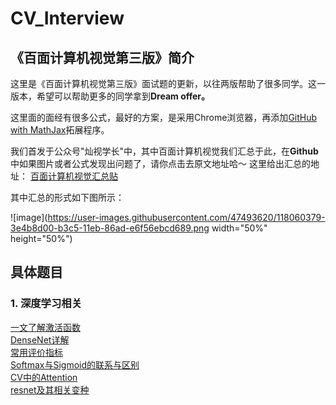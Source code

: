 # CV_Interview

## 《百面计算机视觉第三版》简介

这里是《百面计算机视觉第三版》面试题的更新，以往两版帮助了很多同学。这一版本，希望可以帮助更多的同学拿到**Dream offer。**

这里面的面经有很多公式，最好的方案，是采用Chrome浏览器，再添加[GitHub with MathJax](https://chrome.google.com/webstore/detail/github-with-mathjax/ioemnmodlmafdkllaclgeombjnmnbima/related)拓展程序。

我们首发于公众号"灿视学长"中，其中百面计算机视觉我们汇总于此，在**Github**中如果图片或者公式发现出问题了，请你点击去原文地址哈～ 这里给出汇总的地址：
[百面计算机视觉汇总贴](https://mp.weixin.qq.com/mp/appmsgalbum?__biz=MzkzNDIxMzE1NQ==&action=getalbum&album_id=1860258784426672132&scene=173&from_msgid=2247485568&from_itemidx=1&count=3&nolastread=1#wechat_redirect)

其中汇总的形式如下图所示：

![image](https://user-images.githubusercontent.com/47493620/118060379-3e4b8d00-b3c5-11eb-86ad-e6f56ebcd689.png width="50%" height="50%")


## 具体题目
### 1. 深度学习相关
[一文了解激活函数](./深度学习基础/激活函数.md)   
[DenseNet详解](./深度学习基础/DenseNet.md)  
[常用评价指标](./深度学习基础/常用指标.md)  
[Softmax与Sigmoid的联系与区别](./深度学习基础/sigmoid与softmax的区别与联系.md)  
[CV中的Attention](./深度学习基础/CV中的Attention.md)  
[resnet及其相关变种](./深度学习基础/resnet.md) 
